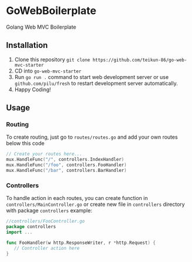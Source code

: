 # GoWebBoilerplate
Golang Web MVC Boilerplate

## Installation
1. Clone this repository `git clone https://github.com/teikun-86/go-web-mvc-starter`
2. CD into `go-web-mvc-starter`
3. Run `go run .` command to start web development server or use `github.com/pilu/fresh` to restart development server automatically.
4. Happy Coding!

## Usage
### Routing
To create routing, just go to `routes/routes.go` and add your own routes below this code
```go
// Create your routes here...
mux.HandleFunc("/", controllers.IndexHandler)
mux.HandleFunc("/foo", controllers.FooHandler)
mux.HandleFunc("/bar", controllers.BarHandler)
```
### Controllers
To handle action in each routes, you can create function in `controllers/MainController.go` or create new file in `controllers` directory with package `controllers` example:
```go
//controllers/FooController.go
package controllers
import ...

func FooHandler(w http.ResponseWriter, r *http.Request) {
   // Controller action here
}
```
